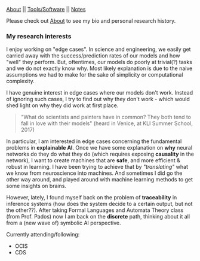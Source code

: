 
[About](./_pages/aboutme.html) || [Tools/Software](./_pages/tools.html) || [Notes](./_pages/notes.html)

Please check out [About](./_pages/aboutme.html) to see my bio and personal research history.


### My research interests
I enjoy working on "edge cases". In science and engineering, we easily get carried away with the success/prediction rates of our models and how "well" they perform. But, oftentimes, our models do poorly at trivial(?) tasks and we do not exactly know why. Most likely explanation is due to the naive assumptions we had to make for the sake of simplicity or computational complexity. 

I have genuine interest in edge cases where our models don't work. Instead of ignoring such cases, I try to find out why they don't work - which would shed light on why they did work at first place.

> "What do scientists and painters have in common? They both tend to fall in love with their models" (heard in Venice, at KLI Summer School, 2017)


In particular, I am interested in edge cases concerning the fundamental problems in **explainable AI**. Once we have some explanation on **why** neural networks do they do what they do (which requires exposing **causality** in the network), I want to create machines that are **safe**, and more efficient & robust in learning. I have been trying to achieve that by *"translating"* what we know from neuroscience into machines. And sometimes I did go the other way around, and played around with machine learning methods to get some insights on brains.

However, lately, I found myself back on the problem of **traceability** in inference systems (how does the system decide to a certain output, but not the other??). After taking Formal Languages and Automata Theory class (from Prof. Pados) now I am back on the **discrete** path, thinking about it all from a (new wave of) symbolic AI perspective.

Currently attending/following:
 - OCIS
 - CDS 

<!--- ### XAI or Sci-Fi?
On a broader scope, I am interested in structure-function relations. So, basically, I try to understand how structure (neural architecture) gives rise to functions (learning, behavior etc., or dysfunctions like brain disorders). But, also from evolution, we know that function (as an emergent property of complex networks/interactions) gives rise to [new] structures. And sometimes (perhaps more accurate to say, oftentimes) **a weird thing** happens: different structures (hence carrying different causative functions) do serve the same function after some perturbation, or lesion. This weird phenomenon (also referred as degeneracy, multiple solutions, functional overlap, etc.) was my main research across different complex systems. I try to come up with a mathematical framework to formulate this phenomenon. Once we formulate that, then we can make machines (or any other networked systems) safe, resilient and more efficient for the tasks we favor. 

### weird thing?
Degeneracy (or functional redundancy) was my biggest leverage against most of the causal models. I studied available theories of causation (at least up until 2017/2018 - when I defended my master's thesis) that are used for modeling and inferring causal relations in complex systems (such as brain) and pointed out that most of them **except one** either have *costly* assumptions in the models that don't apply for **nonlinear** systems, or they just don't generalize at all. That exception was called **counterfactual** theory of causation and basically I did not have much to argue against it. But then **I showed** that counterfactual models cannot apply in cases where the system is highly degenerate.  So, I won (philosophically speaking). And since then I try to mathematically formalize this weird phenomenon that got me passed my master's thesis defense (thank you, weird thing!).

-->



<!---
All this should be 
commented out

## Reading list/ notes/ sources:
- Bulleted
- List


## Projects:

- Bulleted
- List


## Publications:
- Bulleted
- List



## Welcome to GitHub Pages

You can use the [editor on GitHub](https://github.com/basakkcgl/whoisbasak/edit/gh-pages/index.md) to maintain and preview the content for your website in Markdown files.

Whenever you commit to this repository, GitHub Pages will run [Jekyll](https://jekyllrb.com/) to rebuild the pages in your site, from the content in your Markdown files.

### Markdown

Markdown is a lightweight and easy-to-use syntax for styling your writing. It includes conventions for

```markdown
Syntax highlighted code block

# Header 1
## Header 2
### Header 3

- Bulleted
- List

1. Numbered
2. List

**Bold** and _Italic_ and `Code` text

[Link](url) and ![Image](src)
```

For more details see [Basic writing and formatting syntax](https://docs.github.com/en/github/writing-on-github/getting-started-with-writing-and-formatting-on-github/basic-writing-and-formatting-syntax).

### Jekyll Themes

Your Pages site will use the layout and styles from the Jekyll theme you have selected in your [repository settings](https://github.com/basakkcgl/whoisbasak/settings/pages). The name of this theme is saved in the Jekyll `_config.yml` configuration file.

### Support or Contact

Having trouble with Pages? Check out our [documentation](https://docs.github.com/categories/github-pages-basics/) or [contact support](https://support.github.com/contact) and we’ll help you sort it out.

-->
